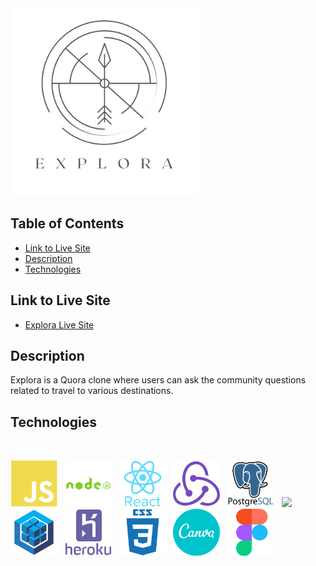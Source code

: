 <img src="https://github.com/willkee/explora/blob/main/frontend/public/images/explora-logo-new.svg" style="width:300px;" />

## Table of Contents

* [Link to Live Site](https://github.com/willkee/explora/edit/main/README.md#link-to-live-site)
* [Description](https://github.com/willkee/explora/edit/main/README.md#description)
* [Technologies](https://github.com/willkee/explora/edit/main/README.md#technologies)



## Link to Live Site
* [Explora Live Site](https://explora-quora-clone.herokuapp.com/)

## Description

Explora is a Quora clone where users can ask the community questions related to travel to various destinations.


## Technologies
<br>
<p float="left">
  <img src="https://github.com/devicons/devicon/blob/v2.14.0/icons/javascript/javascript-plain.svg" style="width:75px;" /> 
  &nbsp;
  <img src="https://github.com/devicons/devicon/blob/v2.14.0/icons/nodejs/nodejs-plain-wordmark.svg" style="width:75px;" />
  &nbsp;
  <img src="https://github.com/devicons/devicon/blob/v2.14.0/icons/react/react-original-wordmark.svg" style="width:75px;" />
  &nbsp;
  <img src="https://github.com/devicons/devicon/blob/v2.14.0/icons/redux/redux-original.svg" style="width:75px;" />
  &nbsp;
  <img src="https://github.com/devicons/devicon/blob/v2.14.0/icons/postgresql/postgresql-original-wordmark.svg" style="width:75px;" />
  &nbsp;
  <img src="https://cdn.jsdelivr.net/gh/devicons/devicon/icons/express/express-original-wordmark.svg" style="width:75px;" />
  &nbsp;
  <img src="https://github.com/devicons/devicon/blob/v2.14.0/icons/sequelize/sequelize-original.svg" style="width:75px;" />
  &nbsp;
  <img src="https://github.com/devicons/devicon/blob/v2.14.0/icons/heroku/heroku-plain-wordmark.svg" style="width:75px;" />
  &nbsp;
  <img src="https://github.com/devicons/devicon/blob/v2.14.0/icons/css3/css3-plain-wordmark.svg" style="width:75px;" />
  &nbsp;
  <img src="https://github.com/devicons/devicon/blob/v2.14.0/icons/canva/canva-original.svg" style="width:75px;" />
  &nbsp;
  <img src="https://github.com/devicons/devicon/blob/v2.14.0/icons/figma/figma-original.svg" style="width:75px;" />
</p>


